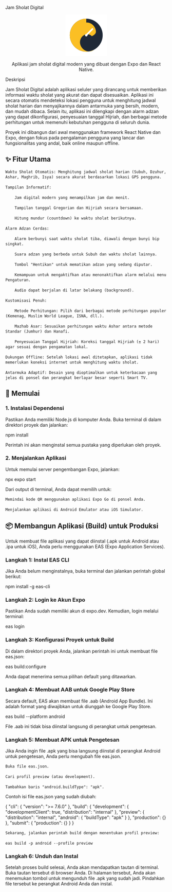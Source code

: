 Jam Sholat Digital

<p align="center">
<img src="./assets/images/logo.png" alt="Logo Aplikasi Jam Sholat Digital" width="128"/>
</p>

<p align="center">
Aplikasi jam sholat digital modern yang dibuat dengan Expo dan React Native.
</p>
Deskripsi

Jam Sholat Digital adalah aplikasi seluler yang dirancang untuk memberikan informasi waktu sholat yang akurat dan dapat disesuaikan. Aplikasi ini secara otomatis mendeteksi lokasi pengguna untuk menghitung jadwal sholat harian dan menyajikannya dalam antarmuka yang bersih, modern, dan mudah dibaca. Selain itu, aplikasi ini dilengkapi dengan alarm adzan yang dapat dikonfigurasi, penyesuaian tanggal Hijriah, dan berbagai metode perhitungan untuk memenuhi kebutuhan pengguna di seluruh dunia.

Proyek ini dibangun dari awal menggunakan framework React Native dan Expo, dengan fokus pada pengalaman pengguna yang lancar dan fungsionalitas yang andal, baik online maupun offline.
## ✨ Fitur Utama

    Waktu Sholat Otomatis: Menghitung jadwal sholat harian (Subuh, Dzuhur, Ashar, Maghrib, Isya) secara akurat berdasarkan lokasi GPS pengguna.

    Tampilan Informatif:

        Jam digital modern yang menampilkan jam dan menit.

        Tampilan tanggal Gregorian dan Hijriah secara bersamaan.

        Hitung mundur (countdown) ke waktu sholat berikutnya.

    Alarm Adzan Cerdas:

        Alarm berbunyi saat waktu sholat tiba, diawali dengan bunyi bip singkat.

        Suara adzan yang berbeda untuk Subuh dan waktu sholat lainnya.

        Tombol "Hentikan" untuk mematikan adzan yang sedang diputar.

        Kemampuan untuk mengaktifkan atau menonaktifkan alarm melalui menu Pengaturan.

        Audio dapat berjalan di latar belakang (background).

    Kustomisasi Penuh:

        Metode Perhitungan: Pilih dari berbagai metode perhitungan populer (Kemenag, Muslim World League, ISNA, dll.).

        Mazhab Asar: Sesuaikan perhitungan waktu Ashar antara metode Standar (Jumhur) dan Hanafi.

        Penyesuaian Tanggal Hijriah: Koreksi tanggal Hijriah (± 2 hari) agar sesuai dengan pengamatan lokal.

    Dukungan Offline: Setelah lokasi awal ditetapkan, aplikasi tidak memerlukan koneksi internet untuk menghitung waktu sholat.

    Antarmuka Adaptif: Desain yang dioptimalkan untuk keterbacaan yang jelas di ponsel dan perangkat berlayar besar seperti Smart TV.

## 🚀 Memulai
### 1. Instalasi Dependensi

Pastikan Anda memiliki Node.js di komputer Anda. Buka terminal di dalam direktori proyek dan jalankan:

npm install

Perintah ini akan menginstal semua pustaka yang diperlukan oleh proyek.
### 2. Menjalankan Aplikasi

Untuk memulai server pengembangan Expo, jalankan:

npx expo start

Dari output di terminal, Anda dapat memilih untuk:

    Memindai kode QR menggunakan aplikasi Expo Go di ponsel Anda.

    Menjalankan aplikasi di Android Emulator atau iOS Simulator.

## 📦 Membangun Aplikasi (Build) untuk Produksi

Untuk membuat file aplikasi yang dapat diinstal (.apk untuk Android atau .ipa untuk iOS), Anda perlu menggunakan EAS (Expo Application Services).
### Langkah 1: Instal EAS CLI

Jika Anda belum menginstalnya, buka terminal dan jalankan perintah global berikut:

npm install -g eas-cli

### Langkah 2: Login ke Akun Expo

Pastikan Anda sudah memiliki akun di expo.dev. Kemudian, login melalui terminal:

eas login

### Langkah 3: Konfigurasi Proyek untuk Build

Di dalam direktori proyek Anda, jalankan perintah ini untuk membuat file eas.json:

eas build:configure

Anda dapat menerima semua pilihan default yang ditawarkan.
### Langkah 4: Membuat AAB untuk Google Play Store

Secara default, EAS akan membuat file .aab (Android App Bundle). Ini adalah format yang diwajibkan untuk diunggah ke Google Play Store.

eas build --platform android

File .aab ini tidak bisa diinstal langsung di perangkat untuk pengetesan.
### Langkah 5: Membuat APK untuk Pengetesan

Jika Anda ingin file .apk yang bisa langsung diinstal di perangkat Android untuk pengetesan, Anda perlu mengubah file eas.json.

    Buka file eas.json.

    Cari profil preview (atau development).

    Tambahkan baris "android.buildType": "apk".

Contoh isi file eas.json yang sudah diubah:

{
  "cli": {
    "version": ">= 7.6.0"
  },
  "build": {
    "development": {
      "developmentClient": true,
      "distribution": "internal"
    },
    "preview": {
      "distribution": "internal",
      "android": {
        "buildType": "apk" 
      }
    },
    "production": {}
  },
  "submit": {
    "production": {}
  }
}

    Sekarang, jalankan perintah build dengan menentukan profil preview:

    eas build -p android --profile preview

### Langkah 6: Unduh dan Instal

Setelah proses build selesai, Anda akan mendapatkan tautan di terminal. Buka tautan tersebut di browser Anda. Di halaman tersebut, Anda akan menemukan tombol untuk mengunduh file .apk yang sudah jadi. Pindahkan file tersebut ke perangkat Android Anda dan instal.